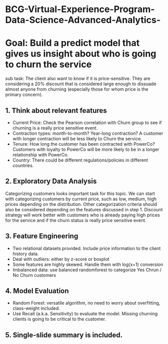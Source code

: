 # BCG-Virtual-Experience-Program-Data-Science-Advanced-Analytics-

# Goal: Build a predict model that gives us insight about who is going to churn the service
sub task: The client also want to know if it is price-sensitive. They are considering a 20% discount that is considered large enough 
to dissuade almost anyone from churning (especially those for whom price is the primary concern).

## 1.	Think about relevant features
* Current Price: Check the Pearson correlation with Churn group to see if churning is a really price sensitive event.
* Contraction types: month-to-month? Year-long contraction? A customer with longer contraction will be less likely to Churn the service.
* Tenure: How long the customer has been contracted with PowerCo? Customers with loyalty to PowerCo will be more likely to be in a longer relationship with PowerCo.
* Country: There could be different regulations/policies in different countries.

## 2.	Exploratory Data Analysis
Categorizing customers looks important task for this topic.
We can start with categorizing customers by current price, such as low, medium, high prices depending on the distribution.
Other categorization criteria should also be considered depending on the features discussed in step 1.
Discount strategy will work better with customers who is already paying high prices for the service and if the churn status is really price sensitive event.

## 3.	Feature Engineering
* Two relational datasets provided. Include price information to the client history data.
* Deal with outliers: either by z-score or boxplot
* Some features are highly skewed. Handle them with log(x+1) conversion
* Imbalanced data: use balanced randomforest to categorize Yes Chrun / No Churn customers

## 4. Model Evaluation
* Random Forest: versatile algorithm, no need to worry about overfitting, class-weight included.
* Use Recall (a.k.a. Sensitivity) to evaluate the model. Missing churning clients is going to be critical to the customer.

## 5. Single-slide summary is included.

